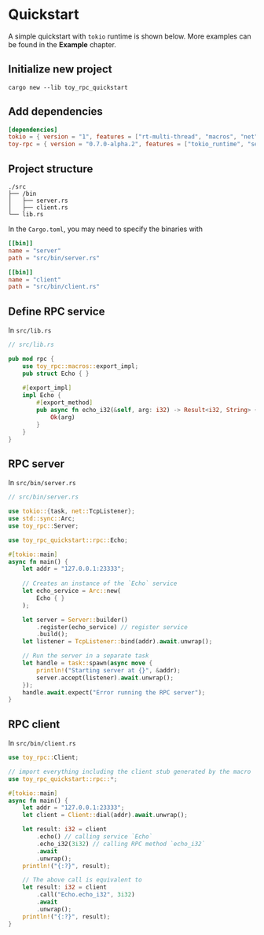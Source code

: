 # Quickstart

A simple quickstart with `tokio` runtime is shown below. More examples can be found in the **Example** chapter.

## Initialize new project

`cargo new --lib toy_rpc_quickstart`

## Add dependencies

```toml
[dependencies]
tokio = { version = "1", features = ["rt-multi-thread", "macros", "net"] }
toy-rpc = { version = "0.7.0-alpha.2", features = ["tokio_runtime", "server", "client"] }
```

## Project structure

```
./src
├── /bin
│   ├── server.rs
│   ├── client.rs
└── lib.rs
```

In the `Cargo.toml`, you may need to specify the binaries with 

```toml
[[bin]]
name = "server"
path = "src/bin/server.rs"

[[bin]]
name = "client"
path = "src/bin/client.rs" 
```

## Define RPC service

In `src/lib.rs`

```rust 
// src/lib.rs

pub mod rpc {
    use toy_rpc::macros::export_impl;
    pub struct Echo { }
    
    #[export_impl]
    impl Echo {
        #[export_method]
        pub async fn echo_i32(&self, arg: i32) -> Result<i32, String> {
            Ok(arg)
        }
    }
}
```

## RPC server

In `src/bin/server.rs`

```rust 
// src/bin/server.rs

use tokio::{task, net::TcpListener};
use std::sync::Arc;
use toy_rpc::Server;

use toy_rpc_quickstart::rpc::Echo;

#[tokio::main]
async fn main() {
    let addr = "127.0.0.1:23333";
    
    // Creates an instance of the `Echo` service
    let echo_service = Arc::new(
        Echo { }
    );

    let server = Server::builder()
        .register(echo_service) // register service
        .build();
    let listener = TcpListener::bind(addr).await.unwrap();

    // Run the server in a separate task
    let handle = task::spawn(async move {
        println!("Starting server at {}", &addr);
        server.accept(listener).await.unwrap();
    });
    handle.await.expect("Error running the RPC server");
}
```

## RPC client

In `src/bin/client.rs`

```rust 
use toy_rpc::Client;

// import everything including the client stub generated by the macro
use toy_rpc_quickstart::rpc::*;

#[tokio::main]
async fn main() {
    let addr = "127.0.0.1:23333";
    let client = Client::dial(addr).await.unwrap();

    let result: i32 = client
        .echo() // calling service `Echo`
        .echo_i32(3i32) // calling RPC method `echo_i32`
        .await  
        .unwrap();
    println!("{:?}", result);

    // The above call is equivalent to
    let result: i32 = client
        .call("Echo.echo_i32", 3i32)
        .await
        .unwrap();
    println!("{:?}", result);
}
```